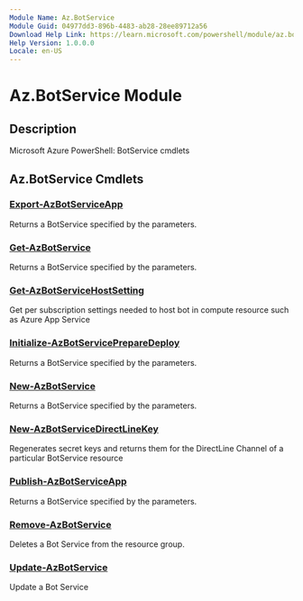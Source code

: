 ```yaml
---
Module Name: Az.BotService
Module Guid: 04977dd3-896b-4483-ab28-28ee89712a56
Download Help Link: https://learn.microsoft.com/powershell/module/az.botservice
Help Version: 1.0.0.0
Locale: en-US
---
```


# Az.BotService Module
## Description
Microsoft Azure PowerShell: BotService cmdlets

## Az.BotService Cmdlets
### [Export-AzBotServiceApp](Export-AzBotServiceApp.md)
Returns a BotService specified by the parameters.

### [Get-AzBotService](Get-AzBotService.md)
Returns a BotService specified by the parameters.

### [Get-AzBotServiceHostSetting](Get-AzBotServiceHostSetting.md)
Get per subscription settings needed to host bot in compute resource such as Azure App Service

### [Initialize-AzBotServicePrepareDeploy](Initialize-AzBotServicePrepareDeploy.md)
Returns a BotService specified by the parameters.

### [New-AzBotService](New-AzBotService.md)
Returns a BotService specified by the parameters.

### [New-AzBotServiceDirectLineKey](New-AzBotServiceDirectLineKey.md)
Regenerates secret keys and returns them for the DirectLine Channel of a particular BotService resource

### [Publish-AzBotServiceApp](Publish-AzBotServiceApp.md)
Returns a BotService specified by the parameters.

### [Remove-AzBotService](Remove-AzBotService.md)
Deletes a Bot Service from the resource group.

### [Update-AzBotService](Update-AzBotService.md)
Update a Bot Service

